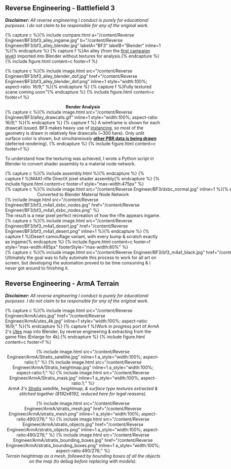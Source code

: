 <head>
    <title>Reverse Engineering</title>
	<link href="/twentytwenty/css/twentytwenty.css" rel="stylesheet" type="text/css" />
	<script src="https://code.jquery.com/jquery-3.5.1.slim.min.js" integrity="sha256-4+XzXVhsDmqanXGHaHvgh1gMQKX40OUvDEBTu8JcmNs=" crossorigin="anonymous"></script>
	<script src="/twentytwenty/js/jquery.event.move.js"></script>
	<script src="/twentytwenty/js/jquery.twentytwenty.js"></script>
	<script>$(window).on('load', function() { $(".twentytwenty-container").twentytwenty({move_with_handle_only:0, click_to_move:1}); });</script>
	<link rel="stylesheet" href="//cdnjs.cloudflare.com/ajax/libs/highlight.js/10.3.2/styles/default.min.css">
	<script src="//cdnjs.cloudflare.com/ajax/libs/highlight.js/10.3.2/highlight.min.js"></script>
	<script>hljs.initHighlightingOnLoad();</script>
    <link rel="stylesheet" href="/index.css">
</head>

## Reverse Engineering - <span class="tooltip" tip="AAA 2011 first-person-shooter game, revolutionary for its graphics at the time">Battlefield 3</span>
***Disclaimer:** All reverse engineering I conduct is purely for educational purposes. I do not claim to be responsible for any of the original work.*

{% capture c %}{% include compare.html a="/content/Reverse Engineer/BF3/bf3_alley_ingame.jpg" b="/content/Reverse Engineer/BF3/bf3_alley_blender.jpg" labelA="BF3" labelB="Blender" inline=1 %}{% endcapture %}
{% capture f %}An alley (from the <a href="https://youtu.be/HlOwEFJJBnA?t=441" title="YouTube">first campaign level</a>) imported into Blender without textures for analysis.{% endcapture %}
{% include figure.html content=c footer=f %}

{% capture c %}{% include image.html src="/content/Reverse Engineer/BF3/bf3_alley_blender_dof.jpg" href="/content/Reverse Engineer/BF3/bf3_alley_blender_dof.png" inline=1 style="width:100%; aspect-ratio: 16/9;" %}{% endcapture %}
{% capture f %}Fully textured scene coming soon™{% endcapture %}
{% include figure.html content=c footer=f %}

<center><strong>Render Analysis</strong></center>
{% capture c %}{% include image.html src="/content/Reverse Engineer/BF3/alley_drawcalls.gif" inline=1 style="width:100%; aspect-ratio: 16/9;" %}{% endcapture %}
{% capture f %}
A wireframe is shown for each <span class="tooltip" tip="Command sent to the graphics card to draw a set of triangles.">drawcall</span> issued.
BF3 makes heavy use of <span class="tooltip" tip="Drawing many copies of a mesh in one drawcall."><a href="https://docs.unity3d.com/Manual/GPUInstancing.html">instancing</a></span>, so most of the geometry is drawn in relatively few drawcalls (~300 here).
Only unlit surface color is shown, but simultaneously <strong><a href="/content/RenderDoc/render-targets.gif" title="Render Targets">other PBR data is being drawn</a></strong> (<span class="tooltip" tip="Lighting calculations are delayed until all geometry is drawn, avoiding expensive shading on hidden pixels & allowing many light sources.">deferred rendering</span>).
{% endcapture %}
{% include figure.html content=c footer=f %}

To understand how the texturing was achieved, I wrote a Python script in Blender to convert shader assembly to a material node network.
<div class="media_grid">
	<div style="max-width:100%">
		{% capture c %}{% include assembly.html %}{% endcapture %}
		{% capture f %}M4A1 rifle DirectX <span class="tooltip" tip="Code responsible for coloring every pixel on screen.">pixel shader</span> assembly{% endcapture %}
		{% include figure.html content=c footer=f style="max-width:475px" %}
	</div>
	<div style="width:max-content">
		{% capture c %}{% include image.html src="/content/Reverse Engineer/BF3/dxbc_normal.jpg" inline=1 %}{% endcapture %}
		{% capture f %}Example section responsible for reading the <span class="tooltip" tip="Texture used to approximate the lighting of a bumpy surface.">normal map</span>{% endcapture %}
		{% include figure.html content=c footer=f style="max-width:490px" %}
	</div>
</div>

<center>Converted to Blender Material Node Network</center>
{% include image.html src="/content/Reverse Engineer/BF3/bf3_m4a1_dxbc_nodes.jpg" href="/content/Reverse Engineer/BF3/bf3_m4a1_dxbc_nodes.png" %}

<center>The result is a near pixel perfect recreation of how the rifle appears ingame.</center>
<div class="media_grid">
	<div>
		{% capture c %}{% include image.html src="/content/Reverse Engineer/BF3/bf3_m4a1_desert.jpg" href="/content/Reverse Engineer/BF3/bf3_m4a1_desert.png" inline=1 %}{% endcapture %}
		{% capture f %}Desert camouflage variant, with every bump & scratch exactly as ingame{% endcapture %}
		{% include figure.html content=c footer=f style="max-width:485px" footerStyle="max-width:80%" %}
	</div>
	<div style="width:max-content">
		{% capture c %}{% include image.html src="/content/Reverse Engineer/BF3/bf3_m4a1_black.jpg" href="/content/Reverse Engineer/BF3/bf3_m4a1_black.png" inline=1 %}{% endcapture %}
		{% capture f %}Ordinary black variant uncovered by bypassing the desert camo part of the node network{% endcapture %}
		{% include figure.html content=c footer=f style="max-width:485px" footerStyle="max-width:80%" %}
	</div>
</div>
Ultimately the goal was to fully automate this process to work for all art on screen, but developing the automation proved to be time consuming & I never got around to finishing it.


## Reverse Engineering - ArmA Terrain
***Disclaimer:** All reverse engineering I conduct is purely for educational purposes. I do not claim to be responsible for any of the original work.*

{% capture c %}{% include image.html src="/content/Reverse Engineer/ArmA/utes.jpg" href="/content/Reverse Engineer/ArmA/utes_4k.jpg" inline=1 style="width:100%; aspect-ratio: 16/9;" %}{% endcapture %}
{% capture f %}Work in progress port of ArmA 2's <a href="https://armedassault.fandom.com/wiki/Utes">Utes</a> map into Blender, by reverse engineering & extracting from the game files (Enlarge for 4k).{% endcapture %}
{% include figure.html content=c footer=f %}

<center style="margin: 1em 0 1em 0">
	<div class="picture_grid" style="grid-template-columns: auto auto auto">
		{% include image.html src="/content/Reverse Engineer/ArmA/Stratis_satellite.jpg" inline=1 a_style="width:100%; aspect-ratio:1;" %}
		{% include image.html src="/content/Reverse Engineer/ArmA/Stratis_heightmap.jpg" inline=1 a_style="width:100%; aspect-ratio:1;" %}
		{% include image.html src="/content/Reverse Engineer/ArmA/Stratis_mask.jpg" inline=1 a_style="width:100%; aspect-ratio:1;" %}
	</div>
	<figcaption style="max-width:650px"><em>ArmA 3's <a href="https://armedassault.fandom.com/wiki/Stratis#Stratis_Air_Base">Stratis</a> satellite, heightmap, & surface type textures extracted & stitched together (8192x8192, reduced here for legal reasons).</em></figcaption>
</center>

<center style="margin: 1em 0 1em 0">
	<div class="picture_grid" style="grid-template-columns: auto auto auto">
		{% include image.html src="/content/Reverse Engineer/ArmA/stratis_mesh.jpg" href="/content/Reverse Engineer/ArmA/stratis_mesh.png" inline=1 a_style="width:100%; aspect-ratio:490/276;" %}
		{% include image.html src="/content/Reverse Engineer/ArmA/stratis_objects.jpg" href="/content/Reverse Engineer/ArmA/stratis_objects.png" inline=1 a_style="width:100%; aspect-ratio:490/276;" %}
		{% include image.html src="/content/Reverse Engineer/ArmA/stratis_bounding_boxes.jpg" href="/content/Reverse Engineer/ArmA/stratis_bounding_boxes.png" inline=1 a_style="width:100%; aspect-ratio:490/276;" %}
	</div>
	<figcaption><em>Terrain heightmap as a mesh, followed by bounding boxes of all the objects on the map (to debug before replacing with models).</em></figcaption>
</center>